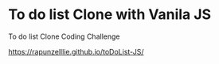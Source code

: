 # To do list Clone with Vanila JS
To do list Clone Coding Challenge

https://rapunzelllie.github.io/toDoList-JS/
